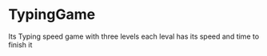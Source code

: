 # TypingGame
Its Typing speed game with three levels each leval has its speed and time to finish it 
